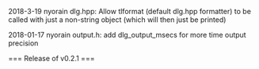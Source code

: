 2018-3-19 nyorain
	dlg.hpp: Allow tlformat (default dlg.hpp formatter) to be called with just a
	non-string object (which will then just be printed)

2018-01-17 nyorain
	output.h: add dlg_output_msecs for more time output precision

=== Release of v0.2.1 ===
